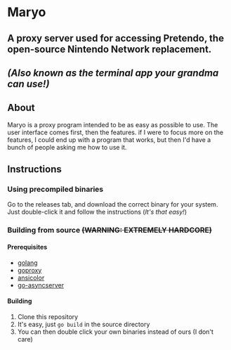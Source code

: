 # Maryo
## A proxy server used for accessing Pretendo, the open-source Nintendo Network replacement.
## *(Also known as the terminal app your grandma can use!)*

## About
Maryo is a proxy program intended to be as easy as possible to use. The user interface comes first, then the features. if I were to focus more on the features, I could end up with a program that works, but then I'd have a bunch of people asking me how to use it.

## Instructions

### Using precompiled binaries

Go to the releases tab, and download the correct binary for your system. Just double-click it and follow the instructions (*It's that easy!*)

### Building from source ~~(WARNING: EXTREMELY HARDCORE)~~

#### Prerequisites

- [golang](https://golang.org/)
- [goproxy](https://github.com/elazarl/goproxy)
- [ansicolor](https://github.com/shiena/ansicolor)
- [go-asyncserver](https://github.com/hectane/go-asyncserver)

#### Building

1. Clone this repository
2. It's easy, just `go build` in the source directory
3. You can then double click your own binaries instead of ours (I don't care)

